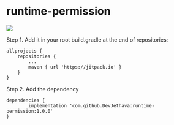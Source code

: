 # runtime-permission

[![](https://jitpack.io/v/DevJethava/runtime-permission.svg)](https://jitpack.io/#DevJethava/runtime-permission)

Step 1. Add it in your root build.gradle at the end of repositories:

	allprojects {
		repositories {
			...
			maven { url 'https://jitpack.io' }
		}
	}
Step 2. Add the dependency

	dependencies {
	        implementation 'com.github.DevJethava:runtime-permission:1.0.0'
	}
